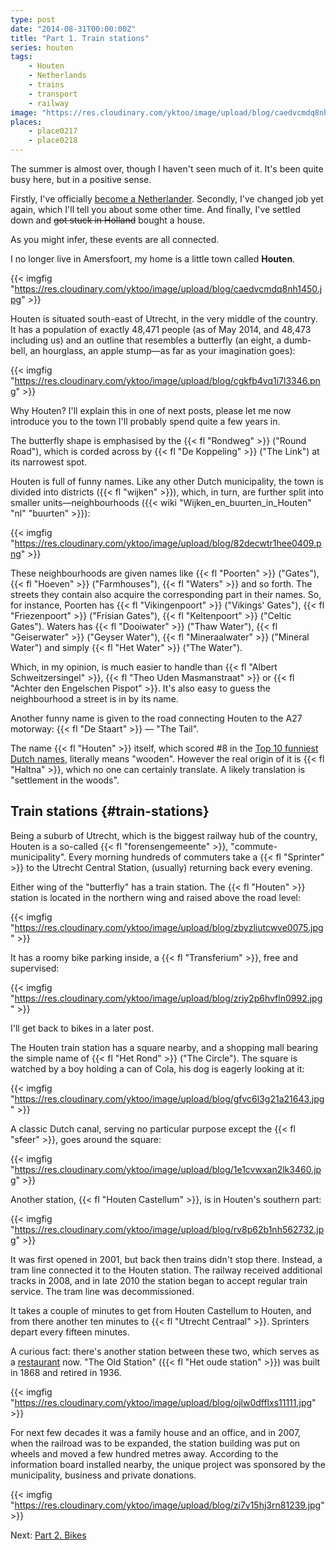 ```yaml
---
type: post
date: "2014-08-31T00:00:00Z"
title: "Part 1. Train stations"
series: houten
tags:
    - Houten
    - Netherlands
    - trains
    - transport
    - railway
image: "https://res.cloudinary.com/yktoo/image/upload/blog/caedvcmdq8nh1450.jpg"
places:
    - place0217
    - place0218
---
```


The summer is almost over, though I haven't seen much of it. It's been quite busy here, but in a positive sense.

Firstly, I've officially [become a Netherlander](0219). Secondly, I've changed job yet again, which I'll tell you about some other time. And finally, I've settled down and ~~got stuck in Holland~~ bought a house.

<!--more-->

As you might infer, these events are all connected.

I no longer live in Amersfoort, my home is a little town called **Houten**.

{{< imgfig "https://res.cloudinary.com/yktoo/image/upload/blog/caedvcmdq8nh1450.jpg" >}}

Houten is situated south-east of Utrecht, in the very middle of the country. It has a population of exactly 48,471 people (as of May 2014, and 48,473 including us) and an outline that resembles a butterfly (an eight, a dumb-bell, an hourglass, an apple stump—as far as your imagination goes):

{{< imgfig "https://res.cloudinary.com/yktoo/image/upload/blog/cgkfb4vq1i7l3346.png" >}}

Why Houten? I'll explain this in one of next posts, please let me now introduce you to the town I'll probably spend quite a few years in.

The butterfly shape is emphasised by the {{< fl "Rondweg" >}} ("Round Road"), which is corded across by {{< fl "De Koppeling" >}} ("The Link") at its narrowest spot.

Houten is full of funny names. Like any other Dutch municipality, the town is divided into districts ({{< fl "wijken" >}}), which, in turn, are further split into smaller units—neighbourhoods ({{< wiki "Wijken_en_buurten_in_Houten" "nl" "buurten" >}}):

{{< imgfig "https://res.cloudinary.com/yktoo/image/upload/blog/82decwtr1hee0409.png" >}}

These neighbourhoods are given names like {{< fl "Poorten" >}} ("Gates"), {{< fl "Hoeven" >}} ("Farmhouses"), {{< fl "Waters" >}} and so forth. The streets they contain also acquire the corresponding part in their names. So, for instance, Poorten has {{< fl "Vikingenpoort" >}} ("Vikings' Gates"), {{< fl "Friezenpoort" >}} ("Frisian Gates"), {{< fl "Keltenpoort" >}} ("Celtic Gates"). Waters has {{< fl "Dooiwater" >}} ("Thaw Water"), {{< fl "Geiserwater" >}} ("Geyser Water"), {{< fl "Mineraalwater" >}} ("Mineral Water") and simply {{< fl "Het Water" >}} ("The Water").

Which, in my opinion, is much easier to handle than {{< fl "Albert Schweitzersingel" >}}, {{< fl "Theo Uden Masmanstraat" >}} or {{< fl "Achter den Engelschen Pispot" >}}. It's also easy to guess the neighbourhood a street is in by its name.

Another funny name is given to the road connecting Houten to the A27 motorway: {{< fl "De Staart" >}} — "The Tail".

The name {{< fl "Houten" >}} itself, which scored #8 in the [Top 10 funniest Dutch names](http://plazilla.com/page/4295049501/top-10-grappige-nederlandse-plaatsnamen-in-een-zin), literally means "wooden". However the real origin of it is {{< fl "Haltna" >}}, which no one can certainly translate. A likely translation is "settlement in the woods".

## Train stations {#train-stations}

Being a suburb of Utrecht, which is the biggest railway hub of the country, Houten is a so-called {{< fl "forensengemeente" >}}, "commute-municipality". Every morning hundreds of commuters take a {{< fl "Sprinter" >}} to the Utrecht Central Station, (usually) returning back every evening.

Either wing of the "butterfly" has a train station. The {{< fl "Houten" >}} station is located in the northern wing and raised above the road level:

{{< imgfig "https://res.cloudinary.com/yktoo/image/upload/blog/zbyzliutcwve0075.jpg" >}}

It has a roomy bike parking inside, a {{< fl "Transferium" >}}, free and supervised:

{{< imgfig "https://res.cloudinary.com/yktoo/image/upload/blog/zriy2p6hvfln0992.jpg" >}}

I'll get back to bikes in a later post.

The Houten train station has a square nearby, and a shopping mall bearing the simple name of {{< fl "Het Rond" >}} ("The Circle"). The square is watched by a boy holding a can of Cola, his dog is eagerly looking at it:

{{< imgfig "https://res.cloudinary.com/yktoo/image/upload/blog/gfvc6l3g21a21643.jpg" >}}

A classic Dutch canal, serving no particular purpose except the {{< fl "sfeer" >}}, goes around the square:

{{< imgfig "https://res.cloudinary.com/yktoo/image/upload/blog/1e1cvwxan2lk3460.jpg" >}}

Another station, {{< fl "Houten Castellum" >}}, is in Houten's southern part:

{{< imgfig "https://res.cloudinary.com/yktoo/image/upload/blog/rv8p62b1nh562732.jpg" >}}

It was first opened in 2001, but back then trains didn't stop there. Instead, a tram line connected it to the Houten station. The railway received additional tracks in 2008, and in late 2010 the station began to accept regular train service. The tram line was decommissioned.

It takes a couple of minutes to get from Houten Castellum to Houten, and from there another ten minutes to {{< fl "Utrecht Centraal" >}}. Sprinters depart every fifteen minutes.

A curious fact: there's another station between these two, which serves as a [restaurant](http://www.hetoudestationhouten.nl/) now. "The Old Station" ({{< fl "Het oude station" >}}) was built in 1868 and retired in 1936.

{{< imgfig "https://res.cloudinary.com/yktoo/image/upload/blog/ojlw0dfflxs11111.jpg" >}}

For next few decades it was a family house and an office, and in 2007, when the railroad was to be expanded, the station building was put on wheels and moved a few hundred metres away. According to the information board installed nearby, the unique project was sponsored by the municipality, business and private donations.

{{< imgfig "https://res.cloudinary.com/yktoo/image/upload/blog/zi7v15hj3rn81239.jpg" >}}

Next: [Part 2. Bikes](0222)
